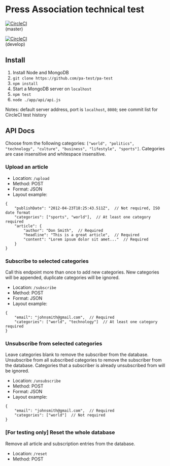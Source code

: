# Press Association technical test

[![CircleCI](https://circleci.com/gh/pa-test/pa-test/tree/master.svg?style=shield&circle-token=26dd2415adee2f563094d2c989386cf184319c53)](https://circleci.com/gh/pa-test/pa-test/tree/master)<br>
(master)

[![CircleCI](https://circleci.com/gh/pa-test/pa-test/tree/develop.svg?style=shield&circle-token=26dd2415adee2f563094d2c989386cf184319c53)](https://circleci.com/gh/pa-test/pa-test/tree/develop)<br>
(develop)

## Install

1. Install Node and MongoDB
2. `git clone https://github.com/pa-test/pa-test`
3. `npm install`
4. Start a MongoDB server on `localhost`
5. `npm test`
6. `node ./app/api/api.js`

Notes: default server address, port is `localhost`, `8080`; see commit list for CircleCI test history

## API Docs

Choose from the following categories: `["world", "politics", "technology", "culture", "business", "lifestyle", "sports"]`.
Categories are case insensitive and whitespace insensitive.

### Upload an article

* Location: `/upload`
* Method: POST
* Format: JSON
* Layout example:
```
{
    "publishDate": "2012-04-23T18:25:43.511Z",  // Not required, ISO date format
    "categories": ["sports", "world"],  // At least one category required
    "article": {
        "author": "Don Smith",  // Required
        "headline": "This is a great article",  // Required
        "content": "Lorem ipsum dolor sit amet..."  // Required
    }
}
```

### Subscribe to selected categories

Call this endpoint more than once to add new categories.
New categories will be appended, duplicate categories will be ignored.

* Location: `/subscribe`
* Method: POST
* Format: JSON
* Layout example:
```
{
    "email": "johnsmith@gmail.com",  // Required
    "categories": ["world", "technology"]  // At least one category required
}
```

### Unsubscribe from selected categories

Leave categories blank to remove the subscriber from the database.
Unsubscribe from all subscribed categories to remove the subscriber from the database.
Categories that a subscriber is already unsubscribed from will be ignored.

* Location: `/unsubscribe`
* Method: POST
* Format: JSON
* Layout example:
```
{
    "email": "johnsmith@gmail.com",  // Required
    "categories": ["world"]  // Not required
}
```

### [For testing only] Reset the whole database

Remove all article and subscription entries from the database.

* Location: `/reset`
* Method: POST
